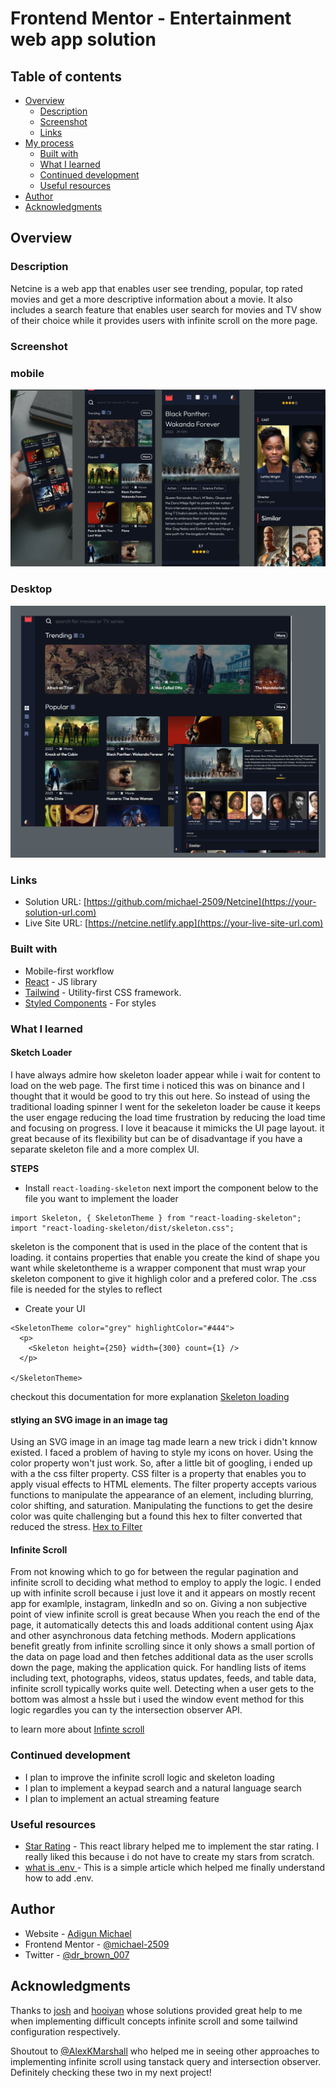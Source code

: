 # Frontend Mentor - Entertainment web app solution

## Table of contents

- [Overview](#overview)
  - [Description](#the-challenge)
  - [Screenshot](#screenshot)
  - [Links](#links)
- [My process](#my-process)
  - [Built with](#built-with)
  - [What I learned](#what-i-learned)
  - [Continued development](#continued-development)
  - [Useful resources](#useful-resources)
- [Author](#author)
- [Acknowledgments](#acknowledgments)

## Overview

### Description

Netcine is a web app that enables user see trending, popular, top rated movies and get a more descriptive information about a movie.
It also includes a search feature that enables user search for movies and TV show of their choice while it provides users with infinite scroll
on the more page.

### Screenshot

### mobile

![](./public/Preview/Mobile.png)

### Desktop

![](./public/Preview/Desktop.png)

### Links

- Solution URL: [https://github.com/michael-2509/Netcine](https://your-solution-url.com)
- Live Site URL: [https://netcine.netlify.app](https://your-live-site-url.com)

### Built with

- Mobile-first workflow
- [React](https://reactjs.org/) - JS library
- [Tailwind](https://tailwindcss.com/) - Utility-first CSS framework.
- [Styled Components](https://styled-components.com/) - For styles

### What I learned

#### Sketch Loader

I have always admire how skeleton loader appear while i wait for content to load on the web page. The first time i noticed this was on binance
and I thought that it would be good to try this out here. So instead of using the traditional loading spinner I went for the sekeleton loader be
cause it keeps the user engage reducing the load time frustration by reducing the load time and focusing on progress. I love it beacause it mimicks the UI page layout. it great because of its flexibility but can be of disadvantage if you have a separate skeleton file and a more complex UI.

**STEPS**

- Install `react-loading-skeleton` next import the component below to the file you want to implement the loader

```
import Skeleton, { SkeletonTheme } from "react-loading-skeleton";
import "react-loading-skeleton/dist/skeleton.css";
```

skeleton is the component that is used in the place of the content that is loading. it contains properties that enable you create the kind of shape you want while skeletontheme is a wrapper component that must wrap your skeleton component to give it highligh color and a prefered color. The .css file is needed for the styles to reflect

- Create your UI

```
<SkeletonTheme color="grey" highlightColor="#444">
  <p>
    <Skeleton height={250} width={300} count={1} />
  </p>

</SkeletonTheme>
```

checkout this documentation for more explanation [Skeleton loading](https://www.smashingmagazine.com/2020/04/skeleton-screens-react/)

#### stlying an SVG image in an image tag

Using an SVG image in an image tag made learn a new trick i didn't knnow existed. I faced a problem of having to style my icons on hover. Using the color property won't just work. So, after a little bit of googling, i ended up with a the css filter property. CSS filter is a property that enables you to apply visual effects to HTML elements. The filter property accepts various functions to manipulate the appearance of an element, including blurring, color shifting, and saturation. Manipulating the functions to get the desire color was quite challenging but a found this hex to filter converted that reduced the stress. [Hex to Filter](https://codepen.io/sosuke/pen/Pjoqqp)

#### Infinite Scroll

From not knowing which to go for between the regular pagination and infinite scroll to deciding what method to employ to apply the logic. I ended up with infinite scroll because i just love it and it appears on mostly recent app for examlple, instagram, linkedIn and so on. Giving a non subjective point of view infinite scroll is great because When you reach the end of the page, it automatically detects this and loads additional content using Ajax and other asynchronous data fetching methods. Modern applications benefit greatly from infinite scrolling since it only shows a small portion of the data on page load and then fetches additional data as the user scrolls down the page, making the application quick. For handling lists of items including text, photographs, videos, status updates, feeds, and table data, infinite scroll typically works quite well.
Detecting when a user gets to the bottom was almost a hssle but i used the window event method for this logic regardles you can ty the intersection observer API.

to learn more about [Infinte scroll](https://betterprogramming.pub/how-to-create-a-custom-useinfinitescroll-with-react-hooks-248f4531384c)

### Continued development

- I plan to improve the infinite scroll logic and skeleton loading
- I plan to implement a keypad search and a natural language search
- I plan to implement an actual streaming feature

### Useful resources

- [Star Rating](https://www.npmjs.com/package/react-simple-star-rating) - This react library helped me to implement the star rating. I really liked this because i do not have to create my stars from scratch.
- [what is .env ](https://medium.com/how-to-react/using-env-file-in-react-js-b2714235e77e) - This is a simple article which helped me finally understand how to add .env.

## Author

- Website - [Adigun Michael](https://portfolio2509.netlify.app/)
- Frontend Mentor - [@michael-2509](https://www.frontendmentor.io/profile/michael-2509)
- Twitter - [@dr_brown_007](https://twitter.com/dr_brown_007)

## Acknowledgments

Thanks to [josh](https://github.com/jkellerman) and [hooiyan](https://github.com/hooiyan) whose solutions provided great help to me when implementing difficult concepts infinite scroll and some tailwind configuration respectively.

Shoutout to [@AlexKMarshall](https://www.frontendmentor.io/profile/AlexKMarshall) who helped me in seeing other approaches to implementing infinite scroll using tanstack query and intersection observer. Definitely checking these two in my next project!
